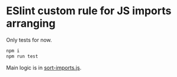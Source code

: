 # ESlint custom rule for JS imports arranging

Only tests for now.
```sh
npm i
npm run test
```

Main logic is in [sort-imports.js](./sort-imports.js).
